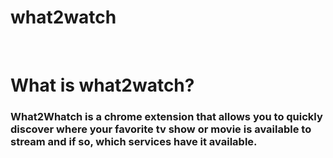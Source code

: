 # what2watch
<br>

# What is what2watch?

### What2Whatch is a chrome extension that allows you to quickly discover where your favorite tv show or movie is available to stream and if so, which services have it available.